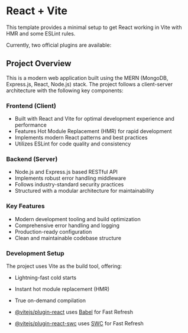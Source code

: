 # React + Vite

This template provides a minimal setup to get React working in Vite with HMR and some ESLint rules.

Currently, two official plugins are available:


## Project Overview

This is a modern web application built using the MERN (MongoDB, Express.js, React, Node.js) stack. The project follows a client-server architecture with the following key components:

### Frontend (Client)
- Built with React and Vite for optimal development experience and performance
- Features Hot Module Replacement (HMR) for rapid development
- Implements modern React patterns and best practices
- Utilizes ESLint for code quality and consistency

### Backend (Server)
- Node.js and Express.js based RESTful API
- Implements robust error handling middleware
- Follows industry-standard security practices
- Structured with a modular architecture for maintainability

### Key Features
- Modern development tooling and build optimization
- Comprehensive error handling and logging
- Production-ready configuration
- Clean and maintainable codebase structure

### Development Setup
The project uses Vite as the build tool, offering:
- Lightning-fast cold starts
- Instant hot module replacement (HMR)
- True on-demand compilation


- [@vitejs/plugin-react](https://github.com/vitejs/vite-plugin-react/blob/main/packages/plugin-react/README.md) uses [Babel](https://babeljs.io/) for Fast Refresh
- [@vitejs/plugin-react-swc](https://github.com/vitejs/vite-plugin-react-swc) uses [SWC](https://swc.rs/) for Fast Refresh
